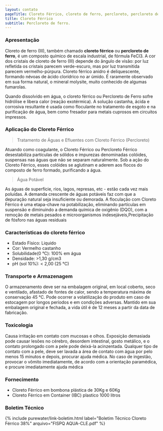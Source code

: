 ```yaml
---
layout: contato
pageTitle: Cloreto Férrico, cloreto de ferro, percloreto, percloreto de ferro, percloreto férrico, cloreto ferrico, cloreto de ferro III, cloreto ferroso
title: Cloreto Férrico
subtitle: Percloreto de ferro.
---
```


### Apresentação
Cloreto de ferro (III), também chamado **cloreto férrico** ou **percloreto de ferro**, é um composto químico de escala industrial, de fórmula FeCl3. A cor dos cristais de cloreto de ferro (III) depende do ângulo de visão: por luz refletida os cristais parecem verde-escuro, mas por luz transmitida parecem vermelho-púrpura. Cloreto férrico anidro é deliquescente, formando névoas de ácido clorídrico no ar úmido. É raramente observado em sua forma natural, o mineral molysite, muito conhecido de algumas fumarolas.

Quando dissolvido em água, o cloreto férrico ou Percloreto de Ferro sofre hidrólise e libera calor (reação exotérmica). A solução castanha, ácida e corrosiva resultante é usada como floculante no tratamento de esgoto e na purificação de água, bem como fresador para metais cuprosos em circuitos impressos. 

### Aplicação do Cloreto Férrico

> Tratamento de Águas e Efluentes com Cloreto Férrico (Percloreto)

Atuando como coagulante, o Cloreto Férrico ou Percloreto Férrico desestabiliza partículas de sólidos e impurezas denominadas colóides, suspensas nas águas que não se separam naturalmente. Sob a ação do Cloreto Férrico, esses colóides se aglutinam e aderem aos flocos do composto de ferro formado, purificando a água.


> Água Potável

As águas de superfície, rios, lagos, represas, etc - estão cada vez mais poluídas. A demanda crescente de águas potáveis faz com que a depuração natural seja insuficiente ou demorada. A floculação com Cloreto Férrico é uma etapa-chave na potabilização, eliminando partículas em suspensão e diminuindo a demanda química de oxigênio (DQO), com a remoção de metais pesados e microorganismos indesejáveis,Precipitação de fósforo nas águas residuais

### Características do cloreto férrico

- Estado Físico: Liquido 
- Cor: Vermelho castanho
- Solubilidade(0 °C): 100% em água
- Densidade: >1,30 g/cm3
- pH (sol 10%): < 2,00 (25 °C)


### Transporte e Armazenagem
O armazenamento deve ser na embalagem original, em local coberto, seco e ventilado, afastado    de fontes de calor, sendo a temperatura máxima de conservação 45 °C. 
Pode ocorrer a volatilização do produto em caso de estocagem por longos períodos e em condições adversas.
Mantido em sua embalagem original e fechada, a vida útil é de 12 meses a partir da data de  fabricação.

### Toxicologia
Causa irritação em contato com mucosas e olhos. Exposição demasiada pode causar lesões no cérebro, desordem intestinal, gosto metálico, e o contato prolongado com a pele pode deixá-la acinzentada. Qualquer tipo de contato com a pele, deve ser lavada a área de contato com água por pelo menos 15 minutos e depois, procurar ajuda médica. No caso de ingestão, provocar o vômito imediatamente, de acordo com a orientação paramédica, e procure imediatamente ajuda médica

### Fornecimento

- Cloreto Férrico em bombona plástica de 30Kg e 60Kg
- Cloreto Férrico em Container (IBC) plastico 1000 litros 

### Boletim Técnico

{% include purewater/link-boletim.html label="Boletim Técnico Cloreto Férrico 38%" arquivo="FISPQ AQUA-CLE.pdf" %}
